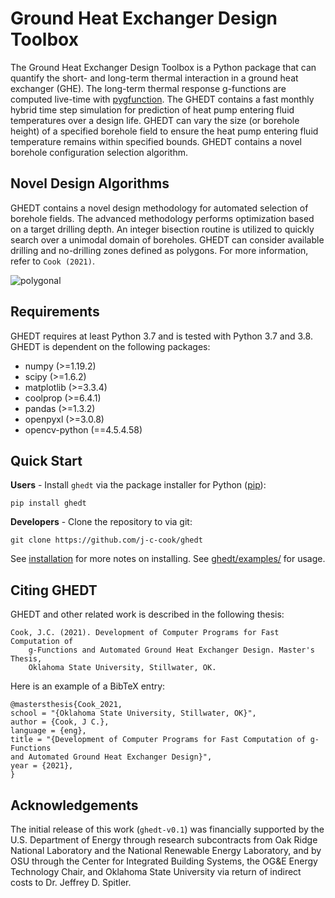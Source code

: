 # Ground Heat Exchanger Design Toolbox

The Ground Heat Exchanger Design Toolbox is a Python package that can quantify
the short- and long-term thermal interaction in a ground heat exchanger (GHE).
The long-term thermal response g-functions are computed live-time with 
[pygfunction](https://github.com/MassimoCimmino/pygfunction). 
The GHEDT contains a fast monthly hybrid time step simulation for prediction of 
heat pump entering fluid temperatures over a design life. GHEDT can vary the 
size (or borehole height) of a specified borehole field to ensure the heat pump 
entering fluid temperature remains within specified bounds. GHEDT contains a 
novel borehole configuration selection algorithm.

## Novel Design Algorithms

GHEDT contains a novel design methodology for automated selection of borehole 
fields. The advanced methodology performs optimization based on a target 
drilling depth. An integer bisection routine is utilized to quickly search 
over a unimodal domain of boreholes. GHEDT can consider available drilling and 
no-drilling zones defined as polygons. For more information, refer to 
`Cook (2021)`.

![polygonal](https://www.dropbox.com/s/kyq5eylkwn9eel4/find_bi_alternative_03.gif?dl=0)

## Requirements 

GHEDT requires at least Python 3.7 and is tested with Python 3.7 and 3.8. GHEDT 
is dependent on the following packages:

- numpy (>=1.19.2)
- scipy (>=1.6.2)
- matplotlib (>=3.3.4)
- coolprop (>=6.4.1)
- pandas (>=1.3.2)
- openpyxl (>=3.0.8)
- opencv-python (==4.5.4.58)

## Quick Start

**Users** - Install `ghedt` via the package installer for Python
([pip](https://pip.pypa.io/en/latest/)):
```angular2html
pip install ghedt
```

**Developers** - Clone the repository to via git:
```angular2html
git clone https://github.com/j-c-cook/ghedt
```

See [installation](https://github.com/j-c-cook/ghedt/blob/main/INSTALLATION.md) 
for more notes on installing. See [ghedt/examples/](https://github.com/j-c-cook/ghedt/tree/main/ghedt/examples) 
for usage.   

## Citing GHEDT 

GHEDT and other related work is described in the following thesis: 

```angular2html
Cook, J.C. (2021). Development of Computer Programs for Fast Computation of 
    g-Functions and Automated Ground Heat Exchanger Design. Master's Thesis, 
    Oklahoma State University, Stillwater, OK.
```

Here is an example of a BibTeX entry:
```angular2html
@mastersthesis{Cook_2021,
school = "{Oklahoma State University, Stillwater, OK}",
author = {Cook, J C.},
language = {eng},
title = "{Development of Computer Programs for Fast Computation of g-Functions 
and Automated Ground Heat Exchanger Design}",
year = {2021},
}
```
  

## Acknowledgements
The initial release of this work (`ghedt-v0.1`) was financially supported by the 
U.S. Department of Energy through research subcontracts from Oak Ridge National 
Laboratory and the National Renewable Energy Laboratory, and by OSU through the 
Center for Integrated Building Systems, the OG&E Energy Technology Chair, and 
Oklahoma State University via return of indirect costs to Dr. Jeffrey D. 
Spitler.
